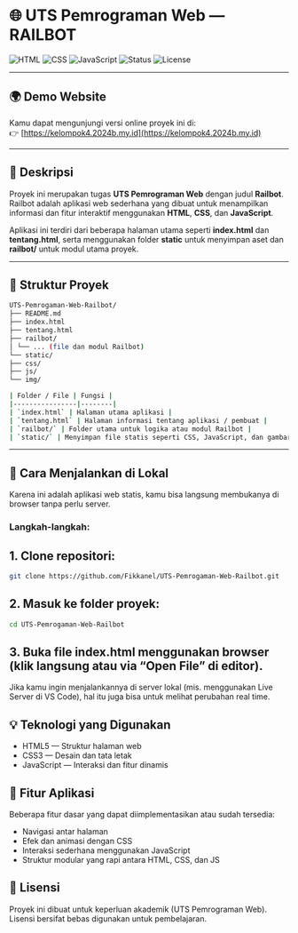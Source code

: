 # 🌐 UTS Pemrograman Web — RAILBOT

![HTML](https://img.shields.io/badge/Code-HTML5-orange?logo=html5&logoColor=white)
![CSS](https://img.shields.io/badge/Style-CSS3-blue?logo=css3&logoColor=white)
![JavaScript](https://img.shields.io/badge/Script-JavaScript-yellow?logo=javascript&logoColor=black)
![Status](https://img.shields.io/badge/Status-Active-brightgreen)
![License](https://img.shields.io/badge/License-Free-lightgrey)

---
## 🌍 Demo Website
Kamu dapat mengunjungi versi online proyek ini di:  
👉 [https://kelompok4.2024b.my.id](https://kelompok4.2024b.my.id)

----

## 📖 Deskripsi
Proyek ini merupakan tugas **UTS Pemrograman Web** dengan judul **Railbot**.  
Railbot adalah aplikasi web sederhana yang dibuat untuk menampilkan informasi dan fitur interaktif menggunakan **HTML**, **CSS**, dan **JavaScript**.  

Aplikasi ini terdiri dari beberapa halaman utama seperti **index.html** dan **tentang.html**, serta menggunakan folder **static** untuk menyimpan aset dan **railbot/** untuk modul utama proyek.

---

## 📁 Struktur Proyek


```bash
UTS-Pemrogaman-Web-Railbot/
├── README.md
├── index.html
├── tentang.html
├── railbot/
│ └── ... (file dan modul Railbot)
└── static/
├── css/
├── js/
└── img/

| Folder / File | Fungsi |
|----------------|--------|
| `index.html` | Halaman utama aplikasi |
| `tentang.html` | Halaman informasi tentang aplikasi / pembuat |
| `railbot/` | Folder utama untuk logika atau modul Railbot |
| `static/` | Menyimpan file statis seperti CSS, JavaScript, dan gambar |
```

---

## 🚀 Cara Menjalankan di Lokal

Karena ini adalah aplikasi web statis, kamu bisa langsung membukanya di browser tanpa perlu server.

### Langkah-langkah:
## 1. Clone repositori:
   ```bash
   git clone https://github.com/Fikkanel/UTS-Pemrogaman-Web-Railbot.git
  ```
## 2. Masuk ke folder proyek:
```bash
cd UTS-Pemrogaman-Web-Railbot
```
## 3. Buka file index.html menggunakan browser (klik langsung atau via “Open File” di editor).
Jika kamu ingin menjalankannya di server lokal (mis. menggunakan Live Server di VS Code), hal itu juga bisa untuk melihat perubahan real time.

## 💡 Teknologi yang Digunakan
- HTML5 — Struktur halaman web
- CSS3 — Desain dan tata letak
- JavaScript — Interaksi dan fitur dinamis

## 🧩 Fitur Aplikasi
Beberapa fitur dasar yang dapat diimplementasikan atau sudah tersedia:
- Navigasi antar halaman
- Efek dan animasi dengan CSS
- Interaksi sederhana menggunakan JavaScript
- Struktur modular yang rapi antara HTML, CSS, dan JS

## 📜 Lisensi
Proyek ini dibuat untuk keperluan akademik (UTS Pemrograman Web).
Lisensi bersifat bebas digunakan untuk pembelajaran.
